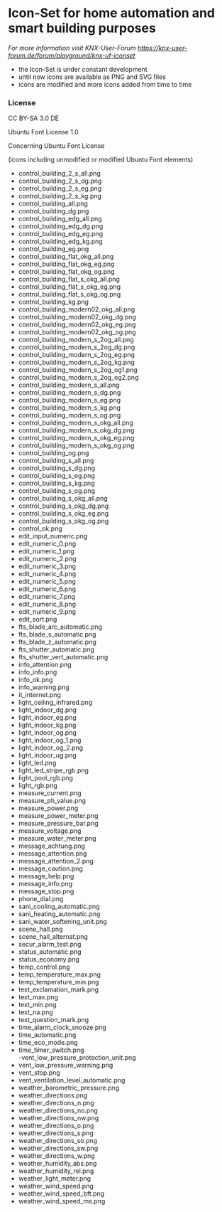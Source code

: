 # Icon-Set for home automation and smart building purposes
*For more information visit KNX-User-Forum
https://knx-user-forum.de/forum/playground/knx-uf-iconset*

* the Icon-Set is under constant development
* until now icons are available as PNG and SVG files
* icons are modified and more icons added from time to time


### License
CC BY-SA 3.0 DE

Ubuntu Font License 1.0

Concerning Ubuntu Font License

(icons including unmodified or modified Ubuntu Font elements)


- control_building_2_s_all.png     
- control_building_2_s_dg.png
- control_building_2_s_eg.png          
- control_building_2_s_kg.png
- control_building_all.png           
- control_building_dg.png
- control_building_edg_all.png        
- control_building_edg_dg.png
- control_building_edg_eg.png         
- control_building_edg_kg.png
- control_building_eg.png               
- control_building_flat_okg_all.png
- control_building_flat_okg_eg.png     
- control_building_flat_okg_og.png
- control_building_flat_s_okg_all.png    
- control_building_flat_s_okg_eg.png
- control_building_flat_s_okg_og.png   
- control_building_kg.png
- control_building_modern02_okg_all.png  
- control_building_modern02_okg_dg.png
- control_building_modern02_okg_eg.png   
- control_building_modern02_okg_og.png
- control_building_modern_s_2og_all.png 
- control_building_modern_s_2og_dg.png
- control_building_modern_s_2og_eg.png   
- control_building_modern_s_2og_kg.png
- control_building_modern_s_2og_og1.png 
- control_building_modern_s_2og_og2.png
- control_building_modern_s_all.png     
- control_building_modern_s_dg.png
- control_building_modern_s_eg.png    
- control_building_modern_s_kg.png
- control_building_modern_s_og.png     
- control_building_modern_s_okg_all.png
- control_building_modern_s_okg_dg.png  
- control_building_modern_s_okg_eg.png
- control_building_modern_s_okg_og.png 
- control_building_og.png
- control_building_s_all.png           
- control_building_s_dg.png
- control_building_s_eg.png          
- control_building_s_kg.png
- control_building_s_og.png          
- control_building_s_okg_all.png
- control_building_s_okg_dg.png       
- control_building_s_okg_eg.png
- control_building_s_okg_og.png    
- control_ok.png
- edit_input_numeric.png            
- edit_numeric_0.png
- edit_numeric_1.png              
- edit_numeric_2.png
- edit_numeric_3.png               
- edit_numeric_4.png
- edit_numeric_5.png               
- edit_numeric_6.png
- edit_numeric_7.png                
- edit_numeric_8.png
- edit_numeric_9.png              
- edit_sort.png
- fts_blade_arc_automatic.png         
- fts_blade_s_automatic.png
- fts_blade_z_automatic.png          
- fts_shutter_automatic.png
- fts_shutter_vert_automatic.png     
- info_attention.png
- info_info.png                        
- info_ok.png
- info_warning.png                     
- it_internet.png
- light_ceiling_infrared.png          
- light_indoor_dg.png
- light_indoor_eg.png                 
- light_indoor_kg.png
- light_indoor_og.png                 
- light_indoor_og_1.png
- light_indoor_og_2.png              
- light_indoor_ug.png
- light_led.png                      
- light_led_stripe_rgb.png
- light_pool_rgb.png                 
- light_rgb.png
- measure_current.png                  
- measure_ph_value.png
- measure_power.png                   
- measure_power_meter.png
- measure_pressure_bar.png          
- measure_voltage.png
- measure_water_meter.png           
- message_achtung.png
- message_attention.png           
- message_attention_2.png
- message_caution.png               
- message_help.png
- message_info.png                 
- message_stop.png
- phone_dial.png                  
- sani_cooling_automatic.png
- sani_heating_automatic.png        
- sani_water_softening_unit.png
- scene_hall.png                     
- scene_hall_alternat.png
- secur_alarm_test.png               
- status_automatic.png
- status_economy.png                
- temp_control.png
- temp_temperature_max.png            
- temp_temperature_min.png
- text_exclamation_mark.png         
- text_max.png
- text_min.png                       
- text_na.png
- text_question_mark.png            
- time_alarm_clock_snooze.png
- time_automatic.png               
- time_eco_mode.png
- time_timer_switch.png                
-vent_low_pressure_protection_unit.png
- vent_low_pressure_warning.png         
- vent_stop.png
- vent_ventilation_level_automatic.png  
- weather_barometric_pressure.png
- weather_directions.png               
- weather_directions_n.png
- weather_directions_no.png            
- weather_directions_nw.png
- weather_directions_o.png            
- weather_directions_s.png
- weather_directions_so.png          
- weather_directions_sw.png
- weather_directions_w.png          
- weather_humidity_abs.png
- weather_humidity_rel.png            
- weather_light_meter.png
- weather_wind_speed.png              
- weather_wind_speed_bft.png
- weather_wind_speed_ms.png               
